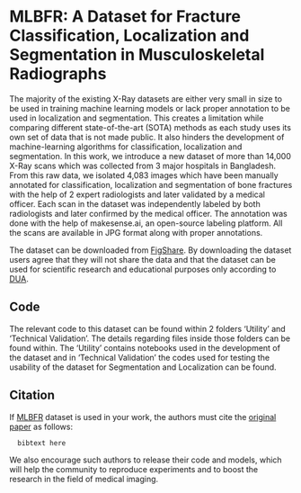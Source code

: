 # MLBFR: A Dataset for Fracture Classification, Localization and Segmentation in Musculoskeletal Radiographs

The majority of the existing X-Ray datasets are either very small in size to be used in training machine learning models or lack proper annotation to be used in localization and segmentation. This creates a limitation while comparing different state-of-the-art (SOTA) methods as each study uses its own set of data that is not made public. It also hinders the development of machine-learning algorithms for classification, localization and segmentation. In this work, we introduce a new dataset of more than 14,000 X-Ray scans which was collected from 3 major hospitals in Bangladesh. From this raw data, we isolated 4,083 images which have been manually annotated for classification, localization and segmentation of bone fractures with the help of 2 expert radiologists and later validated by a medical officer. Each scan in the dataset was independently labeled by both radiologists and later confirmed by the medical officer. The annotation was done with the help of makesense.ai, an open-source labeling platform. All the scans are available in JPG format along with proper annotations.

The dataset can be downloaded from [FigShare](). By downloading the dataset users agree that they will not share the data and that the dataset can be used for scientific research and educational purposes only according to [DUA](https://vindr.ai/wp-content/uploads/2022/04/DUA-BodypartXR.pdf).

## Code
The relevant code to this dataset can be found within 2 folders ‘Utility’ and ‘Technical Validation’. The details regarding files inside those folders can be found within. The ‘Utility’ contains notebooks used in the development of the dataset and in ‘Technical Validation’ the codes used for testing the usability of the dataset for Segmentation and Localization can be found.

## Citation
If [MLBFR]() dataset is used in your work, the authors must cite the [original paper]() as follows:
```code
  bibtext here
```
We also encourage such authors to release their code and models, which will help the community to reproduce experiments and to boost the research in the field of medical imaging.
